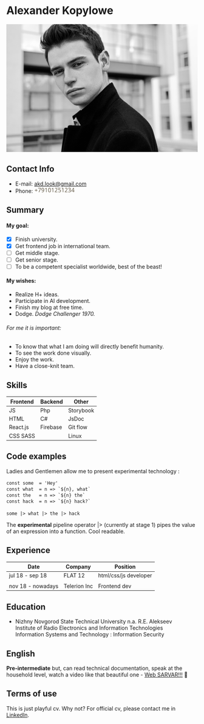 # Alexander Kopylowe

![photo](./src/images/me.jpg)

## Contact Info

* E-mail: akd.look@gmail.com  
* Phone: ![This is phone](./src/images/anti-robot-alias-phone.png)

## Summary

#### My goal:

- [x] Finish university.
- [x] Get frontend job in international team.
- [ ] Get middle stage.
- [ ] Get senior stage.
- [ ] To be a competent specialist worldwide, best of the beast!

#### My wishes:

- Realize H+ ideas.
- Participate in AI development.
- Finish my blog at free time.
- Dodge. _Dodge Challenger 1970._
      
###### For me it is important:
- To know that what I am doing will directly benefit humanity.
- To see the work done visually.
- Enjoy the work.
- Have a close-knit team.

## Skills

Frontend | Backend | Other
-------- | ------- | -------------
JS       | Php     | Storybook
HTML     | C#      | JsDoc
React.js | Firebase| Git flow
CSS SASS |         | Linux


## Code examples

Ladies and Gentlemen allow me to present experimental technology :
```es6
const some  = 'Hey'
const what  = n => `${n}, what`
const the   = n => `${n} the`
const hack  = n => `${n} hack?`

some |> what |> the |> hack
```
The **experimental** pipeline operator |> (currently at stage 1) pipes the value of an expression into a function.
Cool readable.

## Experience

Date            | Company | Position
--------------- | ------- | -------------
jul 18 - sep 18 | FLAT 12 | html/css/js developer
|| 
nov 18 - nowadays| Telerion Inc| Frontend dev

## Education

* Nizhny Novgorod State Technical University n.a. R.E. Alekseev  
Institute of Radio Electronics and Information Technologies  
Information Systems and Technology : Information Security

## English

**Pre-intermediate** but, can read technical documentation, speak at the household level, watch a video like that beautiful one - [Web SARVAR!!!](https://youtu.be/BcmUOmvl1N8) :rofl:

## Terms of use
This is just playful cv. Why not? For official cv, please contact me in [LinkedIn](https://www.linkedin.com/in/alexandr-kopylowe-9b154316b).
